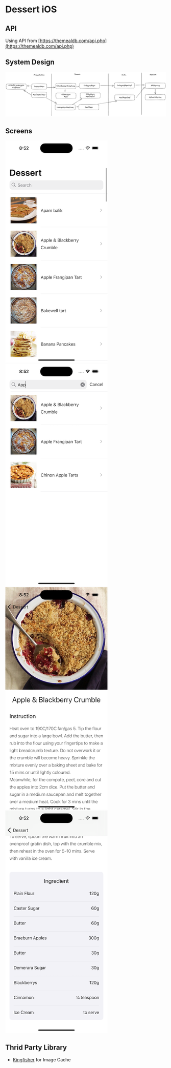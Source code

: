 # Dessert iOS

## API

Using API from [https://themealdb.com/api.php](https://themealdb.com/api.php)


## System Design

![](./systemdesign.png)

## Screens

![Home](./screenshots/home.png)
![Filter](./screenshots/filter.png)
![Detail](./screenshots/detail.png)
![Ingredient](./screenshots/ingredient.png)

## Thrid Party Library
- [Kingfisher](https://github.com/onevcat/Kingfisher) for Image Cache
